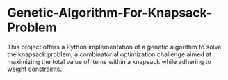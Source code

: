 # Genetic-Algorithm-For-Knapsack-Problem
This project offers a Python implementation of a genetic algorithm to solve the knapsack problem, a combinatorial optimization challenge aimed at maximizing the total value of items within a knapsack while adhering to weight constraints.
